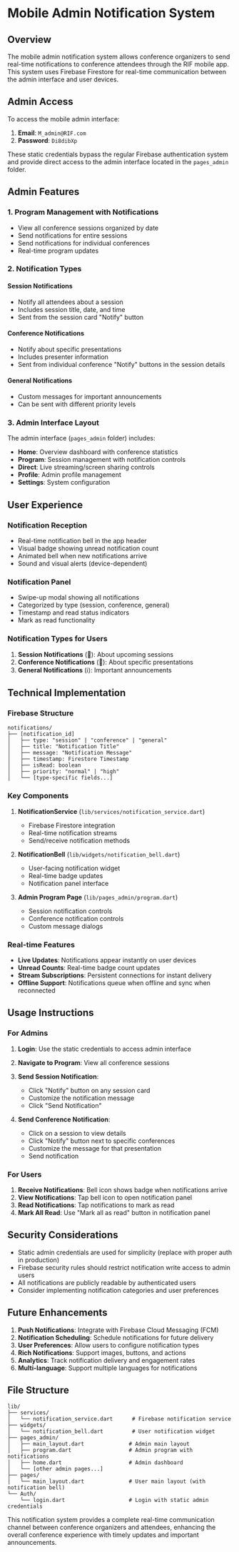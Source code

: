 # Mobile Admin Notification System

## Overview

The mobile admin notification system allows conference organizers to send real-time notifications to conference attendees through the RIF mobile app. This system uses Firebase Firestore for real-time communication between the admin interface and user devices.

## Admin Access

To access the mobile admin interface:

1. **Email**: `M_admin@RIF.com`
2. **Password**: `Di8dibXp`

These static credentials bypass the regular Firebase authentication system and provide direct access to the admin interface located in the `pages_admin` folder.

## Admin Features

### 1. Program Management with Notifications

- View all conference sessions organized by date
- Send notifications for entire sessions
- Send notifications for individual conferences
- Real-time program updates

### 2. Notification Types

#### Session Notifications

- Notify all attendees about a session
- Includes session title, date, and time
- Sent from the session card "Notify" button

#### Conference Notifications

- Notify about specific presentations
- Includes presenter information
- Sent from individual conference "Notify" buttons in the session details

#### General Notifications

- Custom messages for important announcements
- Can be sent with different priority levels

### 3. Admin Interface Layout

The admin interface (`pages_admin` folder) includes:

- **Home**: Overview dashboard with conference statistics
- **Program**: Session management with notification controls
- **Direct**: Live streaming/screen sharing controls
- **Profile**: Admin profile management
- **Settings**: System configuration

## User Experience

### Notification Reception

- Real-time notification bell in the app header
- Visual badge showing unread notification count
- Animated bell when new notifications arrive
- Sound and visual alerts (device-dependent)

### Notification Panel

- Swipe-up modal showing all notifications
- Categorized by type (session, conference, general)
- Timestamp and read status indicators
- Mark as read functionality

### Notification Types for Users

1. **Session Notifications** (📅): About upcoming sessions
2. **Conference Notifications** (🎤): About specific presentations
3. **General Notifications** (ℹ️): Important announcements

## Technical Implementation

### Firebase Structure

```
notifications/
├── [notification_id]
│   ├── type: "session" | "conference" | "general"
│   ├── title: "Notification Title"
│   ├── message: "Notification Message"
│   ├── timestamp: Firestore Timestamp
│   ├── isRead: boolean
│   ├── priority: "normal" | "high"
│   └── [type-specific fields...]
```

### Key Components

1. **NotificationService** (`lib/services/notification_service.dart`)

   - Firebase Firestore integration
   - Real-time notification streams
   - Send/receive notification methods

2. **NotificationBell** (`lib/widgets/notification_bell.dart`)

   - User-facing notification widget
   - Real-time badge updates
   - Notification panel interface

3. **Admin Program Page** (`lib/pages_admin/program.dart`)
   - Session notification controls
   - Conference notification controls
   - Custom message dialogs

### Real-time Features

- **Live Updates**: Notifications appear instantly on user devices
- **Unread Counts**: Real-time badge count updates
- **Stream Subscriptions**: Persistent connections for instant delivery
- **Offline Support**: Notifications queue when offline and sync when reconnected

## Usage Instructions

### For Admins

1. **Login**: Use the static credentials to access admin interface
2. **Navigate to Program**: View all conference sessions
3. **Send Session Notification**:

   - Click "Notify" button on any session card
   - Customize the notification message
   - Click "Send Notification"

4. **Send Conference Notification**:
   - Click on a session to view details
   - Click "Notify" button next to specific conferences
   - Customize the message for that presentation
   - Send notification

### For Users

1. **Receive Notifications**: Bell icon shows badge when notifications arrive
2. **View Notifications**: Tap bell icon to open notification panel
3. **Read Notifications**: Tap notifications to mark as read
4. **Mark All Read**: Use "Mark all as read" button in notification panel

## Security Considerations

- Static admin credentials are used for simplicity (replace with proper auth in production)
- Firebase security rules should restrict notification write access to admin users
- All notifications are publicly readable by authenticated users
- Consider implementing notification categories and user preferences

## Future Enhancements

1. **Push Notifications**: Integrate with Firebase Cloud Messaging (FCM)
2. **Notification Scheduling**: Schedule notifications for future delivery
3. **User Preferences**: Allow users to configure notification types
4. **Rich Notifications**: Support images, buttons, and actions
5. **Analytics**: Track notification delivery and engagement rates
6. **Multi-language**: Support multiple languages for notifications

## File Structure

```
lib/
├── services/
│   └── notification_service.dart      # Firebase notification service
├── widgets/
│   └── notification_bell.dart         # User notification widget
├── pages_admin/
│   ├── main_layout.dart              # Admin main layout
│   ├── program.dart                  # Admin program with notifications
│   ├── home.dart                     # Admin dashboard
│   └── [other admin pages...]
├── pages/
│   └── main_layout.dart              # User main layout (with notification bell)
└── Auth/
    └── login.dart                    # Login with static admin credentials
```

This notification system provides a complete real-time communication channel between conference organizers and attendees, enhancing the overall conference experience with timely updates and important announcements.
